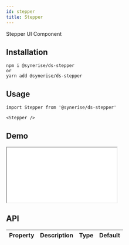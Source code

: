 ```yaml
---
id: stepper
title: Stepper
---
```


Stepper UI Component

## Installation
```
npm i @synerise/ds-stepper
or
yarn add @synerise/ds-stepper
```

## Usage
```
import Stepper from '@synerise/ds-stepper'

<Stepper />

```

## Demo

<iframe src="/storybook-static/iframe.html?id=components-stepper--default"></iframe>

## API

| Property | Description | Type | Default |
| --- | --- | --- | --- |
